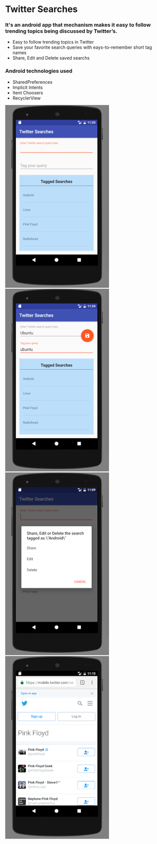 # Twitter Searches

<h3>It's an android app that mechanism makes it easy to follow trending topics being discussed by Twitter’s.</h3>

<ul>
  <li>Easy to follow trending topics in Twitter</li>
  <li>Save your favorite search queries with eays-to-remember short tag names</li>
  <li>Share, Edit and Delete saved searchs</li>
</ul>

<h3>Android technologies used</h3>

<ul>
  <li>SharedPreferences</li>
  <li>Implicit Intents</li>
  <li>Itent Choosers</li>
  <li>RecyclerView</li>
</ul>

![Printscreen Main](https://github.com/WallysonNunes/TwitterSearches/blob/master/print_screen/main_screen_02.png)
![Printscreen second](https://github.com/WallysonNunes/TwitterSearches/blob/master/print_screen/second_screen.png)
![Printscreen Options](https://github.com/WallysonNunes/TwitterSearches/blob/master/print_screen/options_screen.png)
![Printscreen Twitter's search](https://github.com/WallysonNunes/TwitterSearches/blob/master/print_screen/search_screen.png)


